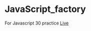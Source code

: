 # JavaScript_factory
For Javascript 30 practice
[Live](https://jeffliang0318.github.io/JavaScript_factory/)
